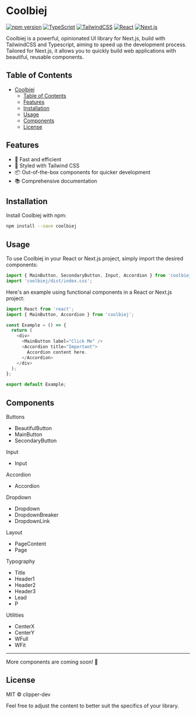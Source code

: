 # Coolbiej

[![npm version](https://badge.fury.io/js/coolbiej.svg)](https://badge.fury.io/js/coolbiej) [![TypeScript](https://img.shields.io/badge/-TypeScript-007ACC?style=flat-square&logo=typescript&logoColor=white)](https://www.typescriptlang.org/) [![TailwindCSS](https://img.shields.io/badge/-TailwindCSS-38B2AC?style=flat-square&logo=tailwind-css&logoColor=white)](https://tailwindcss.com/) [![React](https://img.shields.io/badge/-React-61DAFB?style=flat-square&logo=react&logoColor=white)](https://reactjs.org/) [![Next.js](https://img.shields.io/badge/-Next.js-000000?style=flat-square&logo=next.js&logoColor=white)](https://nextjs.org/)


Coolbiej is a powerful, opinionated UI library for Next.js, build with TailwindCSS and Typescript, aiming to speed up the development process. Tailored for Next.js, it allows you to quickly build web applications with beautiful, reusable components.

## Table of Contents

- [Coolbiej](#coolbiej)
  - [Table of Contents](#table-of-contents)
  - [Features](#features)
  - [Installation](#installation)
  - [Usage](#usage)
  - [Components](#components)
  - [License](#license)

## Features

- 🚀 Fast and efficient
- 💅 Styled with Tailwind CSS
- 📦 Out-of-the-box components for quicker development
- 📚 Comprehensive documentation

## Installation

Install Coolbiej with npm:

```bash
npm install --save coolbiej
```

## Usage
To use Coolbiej in your React or Next.js project, simply import the desired components:

```typescript
import { MainButton, SecondaryButton, Input, Accordion } from 'coolbiej';
import 'coolbiej/dist/index.css';
```
Here's an example using functional components in a React or Next.js project:

```typescript
import React from 'react';
import { MainButton, Accordion } from 'coolbiej';

const Example = () => {
  return (
    <div>
      <MainButton label="Click Me" />
      <Accordion title="Important">
        Accordion content here.
      </Accordion>
    </div>
  );
};

export default Example;
```

## Components

Buttons
- BeautifulButton
- MainButton
- SecondaryButton

Input
- Input

Accordion
- Accordion

Dropdown
- Dropdown
- DropdownBreaker
- DropdownLink

Layout
- PageContent
- Page

Typography
- Title
- Header1
- Header2
- Header3
- Lead
- P

Utilities
- CenterX
- CenterY
- WFull
- WFit

---

More components are coming soon! 🚀

## License
MIT © clipper-dev


Feel free to adjust the content to better suit the specifics of your library.
